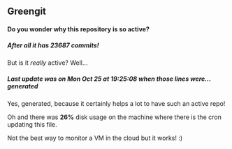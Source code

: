 ## Greengit

#### Do you wonder why this repository is so active?

##### After all it has 23687 commits!

But is it *really* active? Well...

##### Last update was on Mon Oct 25 at 19:25:08 when those lines were... generated

Yes, generated, because it certainly helps a lot to have such an active repo!

Oh and there was **26%** disk usage on the machine
where there is the cron updating this file.

Not the best way to monitor a VM in the cloud but it works! :)
